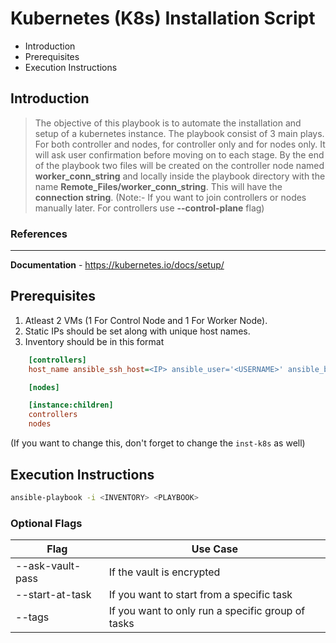# Kubernetes (K8s) Installation Script

- Introduction
- Prerequisites
- Execution Instructions

## Introduction
> The objective of this playbook is to automate the installation and setup of a kubernetes instance. The playbook consist of 3 main plays. For both controller and nodes, for controller only and for nodes only. It will ask user confirmation before moving on to each stage. By the end of the playbook two files will be created on the controller node named **worker_conn_string** and locally inside the playbook directory with the name **Remote_Files/worker_conn_string**. This will have the **connection string**. (Note:- If you want to join controllers or nodes manually later. For controllers use **--control-plane** flag)

### References
---

**Documentation** - https://kubernetes.io/docs/setup/

## Prerequisites

1. Atleast 2 VMs  (1 For Control Node and 1 For Worker Node).
1. Static IPs should be set along with unique host names.
1. Inventory should be in this format <br>
```ini
    [controllers]
    host_name ansible_ssh_host=<IP> ansible_user='<USERNAME>' ansible_become_pass='<PASSWORD>'

    [nodes]

    [instance:children]
    controllers
    nodes
```
(If you want to change this, don't forget to change the `inst-k8s` as well)

## Execution Instructions

```bash
ansible-playbook -i <INVENTORY> <PLAYBOOK>
```
### Optional Flags
| Flag  | Use Case |
|-------|-----------|
| --ask-vault-pass | If the vault is encrypted |
| --start-at-task | If you want to start from a specific task|
| --tags | If you want to only run a specific group of tasks|
